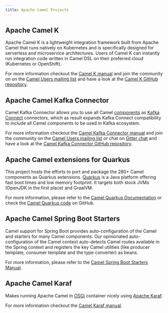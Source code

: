 ```yaml
---
title: Apache Camel Projects
---
```


## Apache Camel K

Apache Camel K is a lightweight integration framework built from Apache Camel that runs natively on Kubernetes and is specifically designed for serverless and microservice architectures. Users of Camel K can instantly run integration code written in Camel DSL on their preferred cloud (Kubernetes or OpenShift).

For more information checkout the [Camel K manual](/camel-k/latest/) and join the community on on the [Camel Users mailing list](/community/mailing-list/) and have a look at the [Camel K GitHub repository](https://github.com/apache/camel-k/).


## Apache Camel Kafka Connector

Camel Kafka Connector allows you to use all Camel [components](/components/latest/) as [Kafka Connect](http://kafka.apache.org/documentation/#connect) connectors, which as result expands Kafka Connect compatibility to include all Camel components to be used in Kafka ecosystem.  

For more information checkout the [Camel Kafka Connector manual](/camel-kafka-connector/latest/) and join the community on the [Camel Users mailing list](/community/mailing-list/) or chat on [Gitter chat](https://gitter.im/apache/camel-kafka-connector) and have a look at the [Camel Kafka Connector GitHub repository](https://github.com/apache/camel-kafka-connector/).


## Apache Camel extensions for Quarkus

This project hosts the efforts to port and package the 280+ Camel components as Quarkus extensions. [Quarkus](https://quarkus.io/) is a Java platform offering fast boot times and low memory footprint. It targets both stock JVMs (OpenJDK in the first place) and GraalVM.

For more information, please refer to the [Camel Quarkus Documentation](/camel-quarkus/latest/) or check the [Camel Quarkus code](https://github.com/apache/camel-quarkus/) on GitHub.


## Apache Camel Spring Boot Starters

Camel support for Spring Boot provides auto-configuration of the Camel and starters for many Camel components. Our opinionated auto-configuration of the Camel context auto-detects Camel routes available in the Spring context and registers the key Camel utilities (like producer template, consumer template and the type converter) as beans. 

For more information, please refer to the [Camel Spring Boot Starters Manual](/camel-spring-boot/latest/).

## Apache Camel Karaf

Makes running Apache Camel in [OSGi](https://www.osgi.org/) container nicely using [Apache Karaf](https://karaf.apache.org/).

For more information checkout the [Camel Karaf manual](/camel-karaf/latest/).

